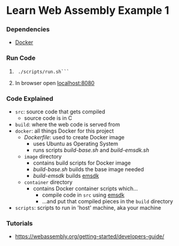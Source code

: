 # Learn Web Assembly Example 1

### Dependencies
- [Docker](https://docs.docker.com/get-docker/)

### Run Code
1. ```cd path to example1
    ./scripts/run.sh```
2. In browser open [localhost:8080](http:localhost:8080)

### Code Explained
- `src`: source code that gets compiled
    - source code is in C
- `build`: where the web code is served from
- `docker`: all things Docker for this project
    - *Dockerfile*: used to create Docker image
        - uses Ubuntu as Operating System
        - runs scripts *build-base.sh* and *build-emsdk.sh*
    - `image` directory
        - contains build scripts for Docker image
        - *build-base.sh* builds the base image needed
        - *build-emsdk* builds [emsdk](https://github.com/emscripten-core/emsdk)
    - `container` directory
        - contains Docker container scripts which...
            - compile code in `src` using [emsdk](https://github.com/emscripten-core/emsdk)
            - ...and put that compiled pieces in the `build` directory
- `scripts`: scripts to run in 'host' machine, aka your machine

### Tutorials
- https://webassembly.org/getting-started/developers-guide/
